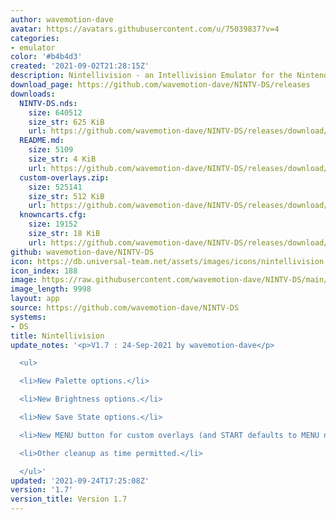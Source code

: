 ```yaml
---
author: wavemotion-dave
avatar: https://avatars.githubusercontent.com/u/75039837?v=4
categories:
- emulator
color: '#b4b4d3'
created: '2021-09-02T21:28:15Z'
description: Nintellivision - an Intellivision Emulator for the Nintendo DS/DSi
download_page: https://github.com/wavemotion-dave/NINTV-DS/releases
downloads:
  NINTV-DS.nds:
    size: 640512
    size_str: 625 KiB
    url: https://github.com/wavemotion-dave/NINTV-DS/releases/download/1.7/NINTV-DS.nds
  README.md:
    size: 5109
    size_str: 4 KiB
    url: https://github.com/wavemotion-dave/NINTV-DS/releases/download/1.7/README.md
  custom-overlays.zip:
    size: 525141
    size_str: 512 KiB
    url: https://github.com/wavemotion-dave/NINTV-DS/releases/download/1.7/custom-overlays.zip
  knowncarts.cfg:
    size: 19152
    size_str: 18 KiB
    url: https://github.com/wavemotion-dave/NINTV-DS/releases/download/1.7/knowncarts.cfg
github: wavemotion-dave/NINTV-DS
icon: https://db.universal-team.net/assets/images/icons/nintellivision.png
icon_index: 188
image: https://raw.githubusercontent.com/wavemotion-dave/NINTV-DS/main/arm9/gfx/bgTop.png
image_length: 9998
layout: app
source: https://github.com/wavemotion-dave/NINTV-DS
systems:
- DS
title: Nintellivision
update_notes: '<p>V1.7 : 24-Sep-2021 by wavemotion-dave</p>

  <ul>

  <li>New Palette options.</li>

  <li>New Brightness options.</li>

  <li>New Save State options.</li>

  <li>New MENU button for custom overlays (and START defaults to MENU now)</li>

  <li>Other cleanup as time permitted.</li>

  </ul>'
updated: '2021-09-24T17:25:08Z'
version: '1.7'
version_title: Version 1.7
---
```

